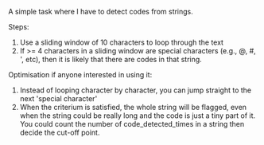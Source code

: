 A simple task where I have to detect codes from strings.

Steps:
1. Use a sliding window of 10 characters to loop through the text
2. If >= 4 characters in a sliding window are special characters (e.g., @, #, ', etc), then it is likely that there are codes in that string.

Optimisation if anyone interested in using it:
1. Instead of looping character by character, you can jump straight to the next 'special character'
2. When the criterium is satisfied, the whole string will be flagged, even when the string could be really long and the code is just a tiny part of it.
   You could count the number of code_detected_times in a string then decide the cut-off point.
